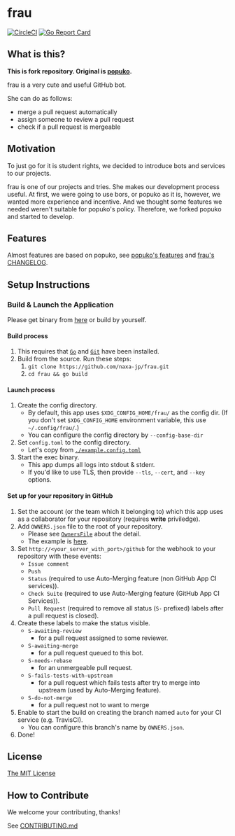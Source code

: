 # frau

[![CircleCI](https://circleci.com/gh/naxa-jp/frau/tree/master.svg?style=svg)](https://circleci.com/gh/naxa-jp/frau/tree/master)
[![Go Report Card](https://goreportcard.com/badge/github.com/naxa-jp/frau)](https://goreportcard.com/report/github.com/naxa-jp/frau)

## What is this?

**This is fork repository. Original is [popuko](https://github.com/voyagegroup/popuko).**

frau is a very cute and useful GitHub bot.

She can do as follows:

* merge a pull request automatically
* assign someone to review a pull request
* check if a pull request is mergeable

## Motivation

To just go for it is student rights, we decided to introduce bots and services to our projects.

frau is one of our projects and tries. She makes our development process useful. At first, we were going to use bors, or popuko as it is, however, we wanted more experience and incentive. And we thought some features we needed weren't suitable for popuko's policy. Therefore, we forked popuko and started to develop.

## Features

Almost features are based on popuko, see [popuko's features](https://github.com/voyagegroup/popuko#features) and [frau's CHANGELOG](https://github.com/naxa-jp/frau/blob/master/CHANGELOG.md).

## Setup Instructions

### Build & Launch the Application

Please get binary from [here](https://github.com/naxa-jp/frau/releases) or build by yourself.

#### Build process

1. This requires that [`Go`](https://github.com/golang/go) and [`Git`](https://git-scm.com/) have been installed.
2. Build from the source. Run these steps:
    1. `git clone https://github.com/naxa-jp/frau.git`
    2. `cd frau && go build`

#### Launch process

1. Create the config directory.
    * By default, this app uses `$XDG_CONFIG_HOME/frau/` as the config dir.
        (If you don't set `$XDG_CONFIG_HOME` environment variable, this use `~/.config/frau/`.)
    * You can configure the config directory by `--config-base-dir`
2. Set `config.toml` to the config directory.
    * Let's copy from [`./example.config.toml`](./example.config.toml)
3. Start the exec binary.
    * This app dumps all logs into stdout & stderr.
    * If you'd like to use TLS, then provide `--tls`, `--cert`, and `--key` options.

#### Set up for your repository in GitHub

1. Set the account (or the team which it belonging to) which this app uses as a collaborator
    for your repository (requires __write__ priviledge).
2. Add `OWNERS.json` file to the root of your repository.
    * Please see [`OwnersFile`](./setting/ownersfile.go) about the detail.
    * The example is [here](./OWNERS.json).
3. Set `http://<your_server_with_port>/github` for the webhook to your repository with these events:
    * `Issue comment`
    * `Push`
    * `Status` (required to use Auto-Merging feature (non GitHub App CI services)).
    * `Check Suite` (required to use Auto-Merging feature (GitHub App CI Services)).
    * `Pull Request` (required to remove all status (`S-` prefixed) labels after a pull request is closed).
4. Create these labels to make the status visible.
    * `S-awaiting-review`
        * for a pull request assigned to some reviewer.
    * `S-awaiting-merge`
        * for a pull request queued to this bot.
    * `S-needs-rebase`
        * for an unmergeable pull request.
    * `S-fails-tests-with-upstream`
        * for a pull request which fails tests after try to merge into upstream (used by Auto-Merging feature).
    * `S-do-not-merge`
        * for a pull request not to want to merge
5. Enable to start the build on creating the branch named `auto` for your CI service (e.g. TravisCI).
    * You can configure this branch's name by `OWNERS.json`.
6. Done!

## License

[The MIT License](https://github.com/naxa-jp/frau/blob/master/LICENSE.MIT)

## How to Contribute

We welcome your contributing, thanks!

See [CONTRIBUTING.md](https://github.com/naxa-jp/frau/blob/master/CONTRIBUTING.md)
